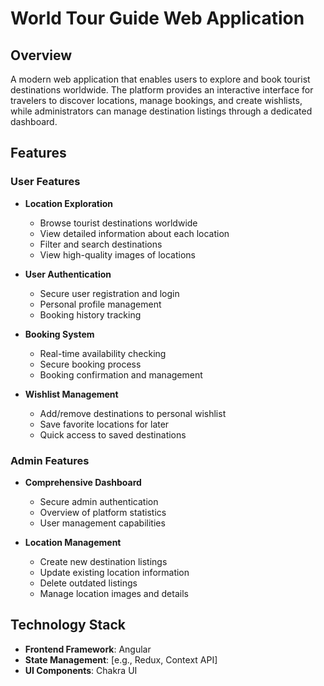 # World Tour Guide Web Application

## Overview

A modern web application that enables users to explore and book tourist destinations worldwide. The platform provides an interactive interface for travelers to discover locations, manage bookings, and create wishlists, while administrators can manage destination listings through a dedicated dashboard.

## Features

### User Features

- **Location Exploration**

  - Browse tourist destinations worldwide
  - View detailed information about each location
  - Filter and search destinations
  - View high-quality images of locations

- **User Authentication**

  - Secure user registration and login
  - Personal profile management
  - Booking history tracking

- **Booking System**

  - Real-time availability checking
  - Secure booking process
  - Booking confirmation and management

- **Wishlist Management**
  - Add/remove destinations to personal wishlist
  - Save favorite locations for later
  - Quick access to saved destinations

### Admin Features

- **Comprehensive Dashboard**

  - Secure admin authentication
  - Overview of platform statistics
  - User management capabilities

- **Location Management**
  - Create new destination listings
  - Update existing location information
  - Delete outdated listings
  - Manage location images and details

## Technology Stack

- **Frontend Framework**: Angular
- **State Management**: [e.g., Redux, Context API]
- **UI Components**: Chakra UI
